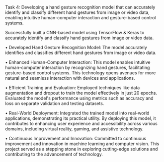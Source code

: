 Task 4: Developing a hand gesture recognition model that can accurately identify and classify different hand gestures from image or video data, enabling intuitive human-computer interaction and gesture-based control systems.

Successfully built a CNN-based model using TensorFlow & Keras to accurately identify and classify hand gestures from image or video data.

• Developed Hand Gesture Recognition Model:
 The model accurately identifies and classifies different hand gestures from image or video data.

• Enhanced Human-Computer Interaction: This model enables intuitive human-computer interaction by recognizing hand gestures, facilitating gesture-based control systems. This technology opens avenues for more natural and seamless interaction with devices and applications.

• Efficient Training and Evaluation: Employed techniques like data augmentation and dropout to train the model effectively in just 20 epochs.
 Evaluated the model's performance using metrics such as accuracy and loss on separate validation and testing datasets.

 • Real-World Deployment: Integrated the trained model into real-world applications, demonstrating its practical utility. By deploying this model, it contributes to enhancing user experience and accessibility across various domains, including virtual reality, gaming, and assistive technology.

• Continuous Improvement and Innovation: Committed to continuous improvement and innovation in machine learning and computer vision. This project served as a stepping stone in exploring cutting-edge solutions and contributing to the advancement of technology.

